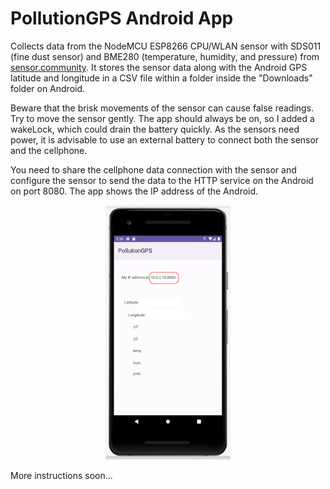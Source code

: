 # PollutionGPS Android App #

Collects data from the NodeMCU ESP8266 CPU/WLAN sensor with SDS011 (fine dust sensor) and BME280 (temperature, humidity, and pressure) from [sensor.community](https://sensor.community/es/sensors/airrohr/). It stores the sensor data along with the Android GPS latitude and longitude in a CSV file within a folder inside the "Downloads" folder on Android.

Beware that the brisk movements of the sensor can cause false readings. Try to move the sensor gently. The app should always be on, so I added a wakeLock, which could drain the battery quickly. As the sensors need power, it is advisable to use an external battery to connect both the sensor and the cellphone.

You need to share the cellphone data connection with the sensor and configure the sensor to send the data to the HTTP service on the Android on port 8080. The app shows the IP address of the Android.


<p align="center">
<img src="./images/012.png" width="200">
</p>
More instructions soon...


